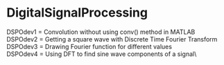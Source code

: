 # DigitalSignalProcessing
DSPOdev1 = Convolution without using conv() method in MATLAB\
DSPOdev2 = Getting a square wave with Discrete Time Fourier Transform\
DSPOdev3 = Drawing Fourier function for different values\
DSPOdev4 = Using DFT to find sine wave components of a signal\
